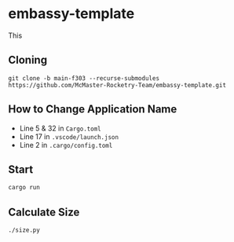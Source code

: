 # embassy-template

This 

## Cloning

```shell
git clone -b main-f303 --recurse-submodules https://github.com/McMaster-Rocketry-Team/embassy-template.git
```

## How to Change Application Name

- Line 5 & 32 in `Cargo.toml`
- Line 17 in `.vscode/launch.json`
- Line 2 in `.cargo/config.toml`

## Start

```bash
cargo run
```

## Calculate Size

```bash
./size.py
```
